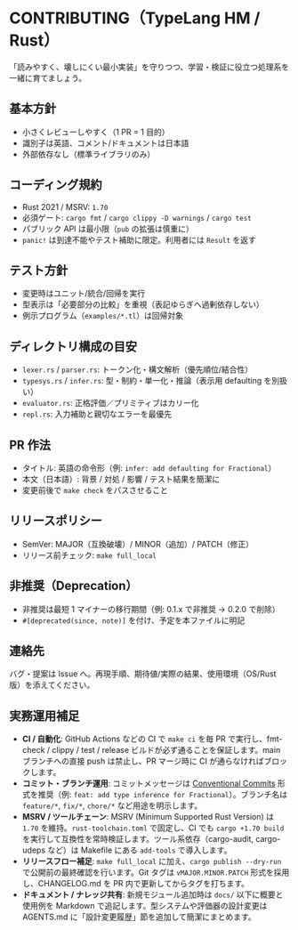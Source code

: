 # CONTRIBUTING（TypeLang HM / Rust）

「読みやすく、壊しにくい最小実装」を守りつつ、学習・検証に役立つ処理系を一緒に育てましょう。

## 基本方針
- 小さくレビューしやすく（1 PR = 1 目的）
- 識別子は英語、コメント/ドキュメントは日本語
- 外部依存なし（標準ライブラリのみ）

## コーディング規約
- Rust 2021 / MSRV: `1.70`
- 必須ゲート: `cargo fmt` / `cargo clippy -D warnings` / `cargo test`
- パブリック API は最小限（`pub` の拡張は慎重に）
- `panic!` は到達不能やテスト補助に限定。利用者には `Result` を返す

## テスト方針
- 変更時はユニット/統合/回帰を実行
- 型表示は「必要部分の比較」を重視（表記ゆらぎへ過剰依存しない）
- 例示プログラム（`examples/*.tl`）は回帰対象

## ディレクトリ構成の目安
- `lexer.rs` / `parser.rs`: トークン化・構文解析（優先順位/結合性）
- `typesys.rs` / `infer.rs`: 型・制約・単一化・推論（表示用 defaulting を別扱い）
- `evaluator.rs`: 正格評価／プリミティブはカリー化
- `repl.rs`: 入力補助と親切なエラーを最優先

## PR 作法
- タイトル: 英語の命令形（例: `infer: add defaulting for Fractional`）
- 本文（日本語）: 背景 / 対処 / 影響 / テスト結果を簡潔に
- 変更前後で `make check` をパスさせること

## リリースポリシー
- SemVer: MAJOR（互換破壊）/ MINOR（追加）/ PATCH（修正）
- リリース前チェック: `make full_local`

## 非推奨（Deprecation）
- 非推奨は最短 1 マイナーの移行期間（例: 0.1.x で非推奨 → 0.2.0 で削除）
- `#[deprecated(since, note)]` を付け、予定を本ファイルに明記

## 連絡先
バグ・提案は Issue へ。再現手順、期待値/実際の結果、使用環境（OS/Rust 版）を添えてください。

## 実務運用補足
- **CI / 自動化**: GitHub Actions などの CI で `make ci` を毎 PR で実行し、fmt-check / clippy / test / release ビルドが必ず通ることを保証します。main ブランチへの直接 push は禁止し、PR マージ時に CI が通らなければブロックします。
- **コミット・ブランチ運用**: コミットメッセージは [Conventional Commits](https://www.conventionalcommits.org/) 形式を推奨（例: `feat: add type inference for Fractional`）。ブランチ名は `feature/*`, `fix/*`, `chore/*` など用途を明示します。
- **MSRV / ツールチェーン**: MSRV (Minimum Supported Rust Version) は `1.70` を維持。`rust-toolchain.toml` で固定し、CI でも `cargo +1.70 build` を実行して互換性を常時検証します。ツール系依存（cargo-audit, cargo-udeps など）は Makefile にある `add-tools` で導入します。
- **リリースフロー補足**: `make full_local` に加え、`cargo publish --dry-run` で公開前の最終確認を行います。Git タグは `vMAJOR.MINOR.PATCH` 形式を採用し、CHANGELOG.md を PR 内で更新してからタグを打ちます。
- **ドキュメント / ナレッジ共有**: 新規モジュール追加時は `docs/` 以下に概要と使用例を Markdown で追記します。型システムや評価器の設計変更は AGENTS.md に「設計変更履歴」節を追加して簡潔にまとめます。
